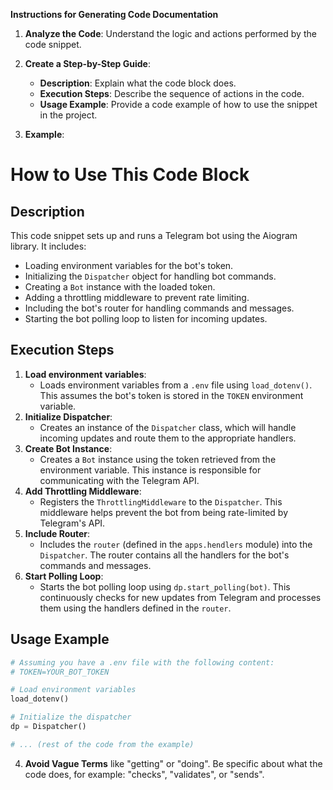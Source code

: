 **Instructions for Generating Code Documentation**

1. **Analyze the Code**: Understand the logic and actions performed by the code snippet.

2. **Create a Step-by-Step Guide**:
    - **Description**: Explain what the code block does.
    - **Execution Steps**: Describe the sequence of actions in the code.
    - **Usage Example**: Provide a code example of how to use the snippet in the project.

3. **Example**:

How to Use This Code Block
=========================================================================================

Description
-------------------------
This code snippet sets up and runs a Telegram bot using the Aiogram library. It includes:
  - Loading environment variables for the bot's token.
  - Initializing the `Dispatcher` object for handling bot commands.
  - Creating a `Bot` instance with the loaded token.
  - Adding a throttling middleware to prevent rate limiting.
  - Including the bot's router for handling commands and messages.
  - Starting the bot polling loop to listen for incoming updates.

Execution Steps
-------------------------
1. **Load environment variables**:
   - Loads environment variables from a `.env` file using `load_dotenv()`. This assumes the bot's token is stored in the `TOKEN` environment variable.
2. **Initialize Dispatcher**:
   - Creates an instance of the `Dispatcher` class, which will handle incoming updates and route them to the appropriate handlers.
3. **Create Bot Instance**:
   - Creates a `Bot` instance using the token retrieved from the environment variable. This instance is responsible for communicating with the Telegram API.
4. **Add Throttling Middleware**:
   - Registers the `ThrottlingMiddleware` to the `Dispatcher`. This middleware helps prevent the bot from being rate-limited by Telegram's API.
5. **Include Router**:
   - Includes the `router` (defined in the `apps.hendlers` module) into the `Dispatcher`. The router contains all the handlers for the bot's commands and messages.
6. **Start Polling Loop**:
   - Starts the bot polling loop using `dp.start_polling(bot)`. This continuously checks for new updates from Telegram and processes them using the handlers defined in the `router`.

Usage Example
-------------------------

```python
# Assuming you have a .env file with the following content:
# TOKEN=YOUR_BOT_TOKEN

# Load environment variables
load_dotenv()

# Initialize the dispatcher
dp = Dispatcher()

# ... (rest of the code from the example)
```

4. **Avoid Vague Terms** like "getting" or "doing". Be specific about what the code does, for example: "checks", "validates", or "sends".